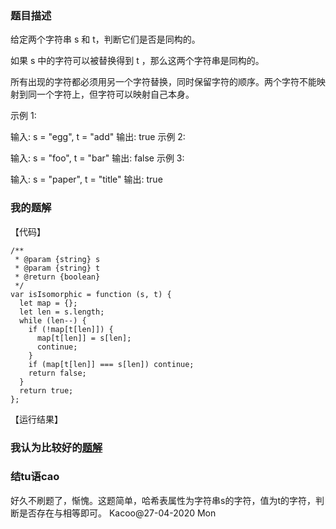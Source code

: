 ### 题目描述
给定两个字符串 s 和 t，判断它们是否是同构的。

如果 s 中的字符可以被替换得到 t ，那么这两个字符串是同构的。

所有出现的字符都必须用另一个字符替换，同时保留字符的顺序。两个字符不能映射到同一个字符上，但字符可以映射自己本身。

示例 1:

输入: s = "egg", t = "add"
输出: true
示例 2:

输入: s = "foo", t = "bar"
输出: false
示例 3:

输入: s = "paper", t = "title"
输出: true 
### 我的题解
【代码】  
```
/**
 * @param {string} s
 * @param {string} t
 * @return {boolean}
 */
var isIsomorphic = function (s, t) {
  let map = {};
  let len = s.length;
  while (len--) {
    if (!map[t[len]]) {
      map[t[len]] = s[len];
      continue;
    }
    if (map[t[len]] === s[len]) continue;
    return false;
  }
  return true;
};
```
【运行结果】
### 我认为比较好的[题解]()
### 结tu语cao
好久不刷题了，惭愧。这题简单，哈希表属性为字符串s的字符，值为t的字符，判断是否存在与相等即可。
Kacoo@27-04-2020 Mon